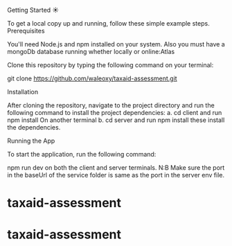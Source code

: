 Getting Started ☀️

To get a local copy up and running, follow these simple example steps.
Prerequisites

You'll need Node.js and npm installed on your system. Also you must have a mongoDb database running whether locally or online:Atlas

Clone this repository by typing the following command on your terminal:

git clone https://github.com/waleoxy/taxaid-assessment.git

Installation

After cloning the repository, navigate to the project directory and run the following command to install the project dependencies:
a. cd client and run npm install
On another terminal
b. cd server and run npm install
these install the dependencies.

Running the App

To start the application, run the following command:

npm run dev on both the client and server terminals.
N:B Make sure the port in the baseUrl of the service folder is same as the port in the server env file.

# taxaid-assessment

# taxaid-assessment
